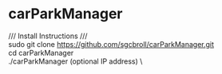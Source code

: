 # carParkManager

/// Install Instructions /// \
sudo git clone https://github.com/sgcbroll/carParkManager.git \
cd carParkManager \
./carParkManager (optional IP address) \

